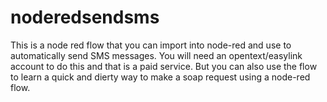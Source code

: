 # noderedsendsms
This is a node red flow that you can import into node-red and use to automatically send SMS messages. You will need an opentext/easylink account
to do this and that is a paid service. But you can also use the flow to learn a quick and dierty way to make a soap request using a node-red flow.
